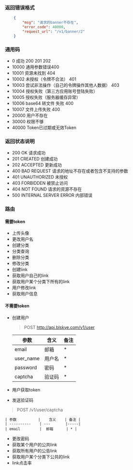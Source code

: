 

### 返回错误格式
```json
    {
        "msg": "请求的banner不存在",
        "error_code": 40000,
        "request_url": "/v1/banner/2"
    }
```
### 通用码
-  0  成功  200 201 202
-  10000 通用参数错误400
-  10001 资源未找到 404 
-  10002 未授权（令牌不合法） 401
-  10003 尝试非法操作（自己的令牌操作其他人数据） 403
-  10004 授权失败（第三方应用账号登陆失败）
-  10005 授权失败（服务器缓存异常）
-  10006 base64 转文件 失败  400
-  10007 文件上传失败  400
-  20000 用户不存在
-  30000  权限不够
-  40000 Token已过期或无效Token


### 返回状态说明
-   200	OK	请求成功
-   201	CREATED	创建成功
-   202	ACCEPTED	更新成功
-   400	BAD REQUEST	请求的地址不存在或者包含不支持的参数
-   401	UNAUTHORIZED	未授权
-   403	FORBIDDEN	被禁止访问
-   404	NOT FOUND	请求的资源不存在
-   500	INTERNAL SERVER ERROR	内部错误
### 路由
####    需要token

-   上传头像
-   更改用户名
-   创建分类
-   分类查询
-   删除分类
-   修改分类
-   创建link
-   获取用户自己的link
-   获取用户某个分类下所有的link
-   用户修改link
-   获取用户信息


####    不需要token

-   创建用户
    >   POST http://api.blskye.com/v1/user
    
    | 参数          |    含义    | 备注 |
    | ----------    | ---       |-----|
    | email         |  邮箱      | * |
    | user_name     |  用户名    | * |
    | password      |  密码      | * |
    | captcha       |  验证码    | * |

-   用户获取token
-   发送验证码
   >    POST /v1/user/captcha
    
    | 参数          |    含义    | 备注 |
    | ----------    | ---       |-----|
    | email         |  邮箱      | * |
    
   
-   更改密码
-   获取某个用户的公共link
-   获取所有用户的公告link
-   获取用户某个分类下公共的link
-   link点击率
